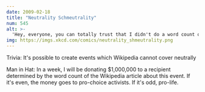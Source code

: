 ```yaml
---
date: 2009-02-18
title: "Neutrality Schmeutrality"
num: 545
alt: >-
  'Hey, everyone, you can totally trust that I didn't do a word count on MY edit!'
img: https://imgs.xkcd.com/comics/neutrality_shmeutrality.png
---
```

Trivia: It's possible to create events which Wikipedia cannot cover neutrally

Man in Hat: In a week, I will be donating $1,000,000 to a recipient determined by the word count of the Wikipedia article about this event. If it's even, the money goes to pro-choice activists. If it's odd, pro-life.

